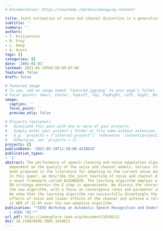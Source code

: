 ```yaml
---
# Documentation: https://wowchemy.com/docs/managing-content/

title: Joint estimation of noise and channel distortion in a generalized EM framework
subtitle: ''
summary: ''
authors:
- T. Krisjansson
- B. Frey
- L. Deng
- A. Acero
tags: []
categories: []
date: '2001-01-01'
lastmod: 2021-05-19T04:58:09-07:00
featured: false
draft: false

# Featured image
# To use, add an image named `featured.jpg/png` to your page's folder.
# Focal points: Smart, Center, TopLeft, Top, TopRight, Left, Right, BottomLeft, Bottom, BottomRight.
image:
  caption: ''
  focal_point: ''
  preview_only: false

# Projects (optional).
#   Associate this post with one or more of your projects.
#   Simply enter your project's folder or file name without extension.
#   E.g. `projects = ["internal-project"]` references `content/project/deep-learning/index.md`.
#   Otherwise, set `projects = []`.
projects: []
publishDate: '2021-05-19T11:58:09.421863Z'
publication_types:
- '1'
abstract: The performance of speech cleaning and noise adaptation algorithms is heavily
  dependent on the quality of the noise and channel models. Various strategies have
  been proposed in the literature for adapting to the current noise and channel conditions.
  In this paper, we describe the joint learning of noise and channel distortion in
  a novel framework called ALGONQUIN. The learning algorithm employs a generalized
  EM strategy wherein the E step is approximate. We discuss the characteristics of
  the new algorithm, with a focus on convergence rates and parameter initialization.
  We show that the learning algorithm can successfully disentangle the non-linear
  effects of noise and linear effects of the channel and achieve a relative reduction
  in WER of 21.8% over the non-adaptive algorithm.
publication: "*IEEE Workshop on Automatic Speech Recognition and Understanding, 2001.\
  \ ASRU '01.*"
url_pdf: http://ieeexplore.ieee.org/document/1034611/
doi: 10.1109/ASRU.2001.1034611
---
```

